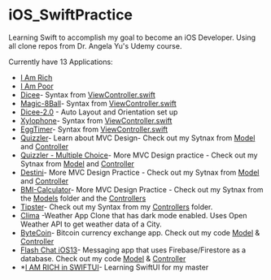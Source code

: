 # iOS_SwiftPractice
Learning Swift to accomplish my goal to become an iOS Developer. Using all clone repos from Dr. Angela Yu's Udemy course. 

Currently have 13 Applications: 
* [I Am Rich](https://github.com/jflopezr11/iOS_SwiftPractice/tree/master/I%20Am%20Rich)
* [I Am Poor](https://github.com/jflopezr11/iOS_SwiftPractice/tree/master/I%20Am%20Poor)
* [Dicee](https://github.com/jflopezr11/iOS_SwiftPractice/tree/master/Dicee-iOS13)- Syntax from [ViewController.swift](https://github.com/jflopezr11/iOS_SwiftPractice/blob/master/Dicee-iOS13/Dicee-iOS13/ViewController.swift)
* [Magic-8Ball](https://github.com/jflopezr11/iOS_SwiftPractice/tree/master/Magic-8-Ball-iOS13)- Syntax from [ViewController.swift](https://github.com/jflopezr11/iOS_SwiftPractice/blob/master/Magic-8-Ball-iOS13/Magic%208%20Ball/ViewController.swift)
* [Dicee-2.0](https://github.com/jflopezr11/iOS_SwiftPractice/tree/master/AutoLayout-iOS13) - Auto Layout and Orientation set up
* [Xylophone](https://github.com/jflopezr11/iOS_SwiftPractice/tree/master/Xylophone)- Syntax from [ViewController.swift](https://github.com/jflopezr11/iOS_SwiftPractice/blob/master/Xylophone/Xylophone/ViewController.swift)
* [EggTimer]( https://github.com/jflopezr11/iOS_SwiftPractice/tree/master/EggTimer)- Syntax from [ViewController.swift](https://github.com/jflopezr11/iOS_SwiftPractice/blob/master/EggTimer/EggTimer/ViewController.swift)
* [Quizzler](https://github.com/jflopezr11/iOS_SwiftPractice/tree/master/Quizzler)- Learn about MVC Design- Check out my Sytnax from [Model](https://github.com/jflopezr11/iOS_SwiftPractice/tree/master/Quizzler/Quizzler-iOS13/Model) and [Controller](https://github.com/jflopezr11/iOS_SwiftPractice/blob/master/Quizzler/Quizzler-iOS13/Controller/ViewController.swift)
* [Quizzler - Multiple Choice](https://github.com/jflopezr11/iOS_SwiftPractice/tree/master/QuizzlerMultipleChoice)- More MVC Design practice - Check out my Sytnax from [Model](https://github.com/jflopezr11/iOS_SwiftPractice/tree/master/QuizzlerMultipleChoice/Quizzler-iOS13/Model) and [Controller](https://github.com/jflopezr11/iOS_SwiftPractice/blob/master/QuizzlerMultipleChoice/Quizzler-iOS13/Controller/ViewController.swift)
* [Destini](https://github.com/jflopezr11/iOS_SwiftPractice/tree/master/Destini-iOS13)- More MVC Design Practice - Check out my Sytnax from [Model](https://github.com/jflopezr11/iOS_SwiftPractice/tree/master/Destini-iOS13/Destini-iOS13/Model) and [Controller](https://github.com/jflopezr11/iOS_SwiftPractice/blob/master/Destini-iOS13/Destini-iOS13/Controller/ViewController.swift)
* [BMI-Calculator](https://github.com/jflopezr11/iOS_SwiftPractice/tree/master/BMI-Calculator)- More MVC Design Practice - Check out my Sytnax from the [Models](https://github.com/jflopezr11/iOS_SwiftPractice/tree/master/BMI-Calculator/BMI%20Calculator/Models) folder and the [Controllers](https://github.com/jflopezr11/iOS_SwiftPractice/tree/master/BMI-Calculator/BMI%20Calculator/Controllers)
* [Tipster](https://github.com/jflopezr11/iOS_SwiftPractice/tree/master/Tipster)- Check out my Syntax from my [Controllers](https://github.com/jflopezr11/iOS_SwiftPractice/tree/master/Tipster/Tipsy/Controllers) folder. 
* [Clima](https://github.com/jflopezr11/iOS_SwiftPractice/tree/master/Clima-iOS13) -Weather App Clone that has dark mode enabled. Uses Open Weather API to get weather data of a City. 
* [ByteCoin](https://github.com/jflopezr11/iOS_SwiftPractice/tree/master/ByteCoin-/ByteCoin)- Bitcoin currency exchange app. Check out my code [Model](https://github.com/jflopezr11/iOS_SwiftPractice/tree/master/ByteCoin-/ByteCoin/Model) & [Controller](https://github.com/jflopezr11/iOS_SwiftPractice/blob/master/ByteCoin-/ByteCoin/Controller/ViewController.swift)
* [Flash Chat iOS13](https://github.com/jflopezr11/iOS_SwiftPractice/tree/master/Flash%20Chat%20iOS13)- Messaging app that uses Firebase/Firestore as a database. Check out my code [Model](https://github.com/jflopezr11/iOS_SwiftPractice/tree/master/Flash%20Chat%20iOS13/Models) & [Controller](https://github.com/jflopezr11/iOS_SwiftPractice/tree/master/Flash%20Chat%20iOS13/Controllers)
* *[I AM RICH in SWIFTUI](https://github.com/jflopezr11/iOS_SwiftPractice/tree/master/I%20Am%20Rich-SwiftUI)- Learning SwiftUI for my master




